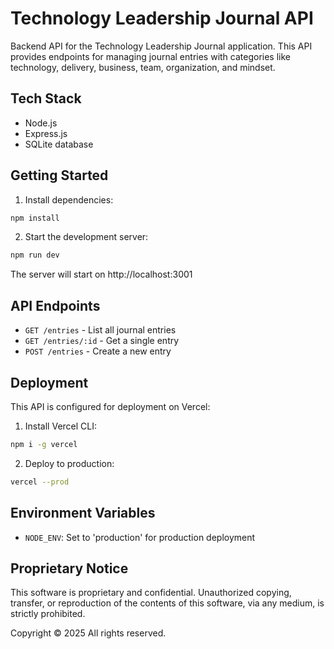 # Technology Leadership Journal API

Backend API for the Technology Leadership Journal application. This API provides endpoints for managing journal entries with categories like technology, delivery, business, team, organization, and mindset.

## Tech Stack

- Node.js
- Express.js
- SQLite database

## Getting Started

1. Install dependencies:
```bash
npm install
```

2. Start the development server:
```bash
npm run dev
```

The server will start on http://localhost:3001

## API Endpoints

- `GET /entries` - List all journal entries
- `GET /entries/:id` - Get a single entry
- `POST /entries` - Create a new entry

## Deployment

This API is configured for deployment on Vercel:

1. Install Vercel CLI:
```bash
npm i -g vercel
```

2. Deploy to production:
```bash
vercel --prod
```

## Environment Variables

- `NODE_ENV`: Set to 'production' for production deployment

## Proprietary Notice

This software is proprietary and confidential. Unauthorized copying, transfer, or reproduction of the contents of this software, via any medium, is strictly prohibited.

Copyright © 2025 All rights reserved.
